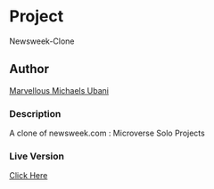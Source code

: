 # Project
Newsweek-Clone

## Author
[Marvellous Michaels Ubani](https://github.com/MarvellousUbani)

### Description
A clone of newsweek.com : Microverse Solo Projects

### Live Version
[Click Here](https://marvellousubani.github.io/Newsweek-Clone/)


